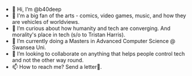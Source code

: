 - 👋 Hi, I’m @b40deep
- 💚 I'm a big fan of the arts - comics, video games, music, and how they are vehicles of worldviews.
- 👀 I’m curious about how humanity and tech are converging. And morality's place in tech (s/o to Tristan Harris).
- 🌱 I’m currently doing a Masters in Advanced Computer Science @ Swansea Uni.
- 💞️ I’m looking to collaborate on anything that helps people control tech and not the other way round.
- 📫 How to reach me?  Send a letter📧.

<!---
b40deep/b40deep is a ✨ special ✨ repository because its `README.md` (this file) appears on your GitHub profile.
You can click the Preview link to take a look at your changes.
--->
